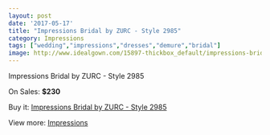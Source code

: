 ```yaml
---
layout: post
date: '2017-05-17'
title: "Impressions Bridal by ZURC - Style 2985"
category: Impressions
tags: ["wedding","impressions","dresses","demure","bridal"]
image: http://www.idealgown.com/15897-thickbox_default/impressions-bridal-by-zurc-style-2985.jpg
---
```

Impressions Bridal by ZURC - Style 2985

On Sales: **$230**
<a href="https://www.idealgown.com/en/impressions/6357-impressions-bridal-by-zurc-style-2985.html"><amp-img layout="responsive" width="600" height="600" src="//www.idealgown.com/15897-thickbox_default/impressions-bridal-by-zurc-style-2985.jpg" alt="Impressions Bridal by ZURC - Style 2985 0" /></a>
<a href="https://www.idealgown.com/en/impressions/6357-impressions-bridal-by-zurc-style-2985.html"><amp-img layout="responsive" width="600" height="600" src="//www.idealgown.com/15899-thickbox_default/impressions-bridal-by-zurc-style-2985.jpg" alt="Impressions Bridal by ZURC - Style 2985 1" /></a>
<a href="https://www.idealgown.com/en/impressions/6357-impressions-bridal-by-zurc-style-2985.html"><amp-img layout="responsive" width="600" height="600" src="//www.idealgown.com/15898-thickbox_default/impressions-bridal-by-zurc-style-2985.jpg" alt="Impressions Bridal by ZURC - Style 2985 2" /></a>

Buy it: [Impressions Bridal by ZURC - Style 2985](https://www.idealgown.com/en/impressions/6357-impressions-bridal-by-zurc-style-2985.html "Impressions Bridal by ZURC - Style 2985")

View more: [Impressions](https://www.idealgown.com/en/91-impressions "Impressions")